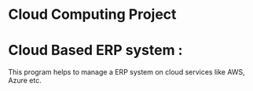 # Cloud Computing Project
# Cloud Based ERP system :
This program helps to manage a ERP system on cloud services like AWS, Azure etc. 
